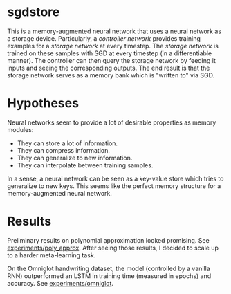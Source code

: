# sgdstore

This is a memory-augmented neural network that uses a neural network as a storage device. Particularly, a *controller network* provides training examples for a *storage network* at every timestep. The *storage network* is trained on these samples with SGD at every timestep (in a differentiable manner). The controller can then query the storage network by feeding it inputs and seeing the corresponding outputs. The end result is that the storage network serves as a memory bank which is "written to" via SGD.

# Hypotheses

Neural networks seem to provide a lot of desirable properties as memory modules:

 * They can store a lot of information.
 * They can compress information.
 * They can generalize to new information.
 * They can interpolate between training samples.

In a sense, a neural network can be seen as a key-value store which tries to generalize to new keys. This seems like the perfect memory structure for a memory-augmented neural network.

# Results

Preliminary results on polynomial approximation looked promising. See [experiments/poly_approx](experiments/poly_approx). After seeing those results, I decided to scale up to a harder meta-learning task.

On the Omniglot handwriting dataset, the model (controlled by a vanilla RNN) outperformed an LSTM in training time (measured in epochs) and accuracy. See [experiments/omniglot](experiments/omniglot).

